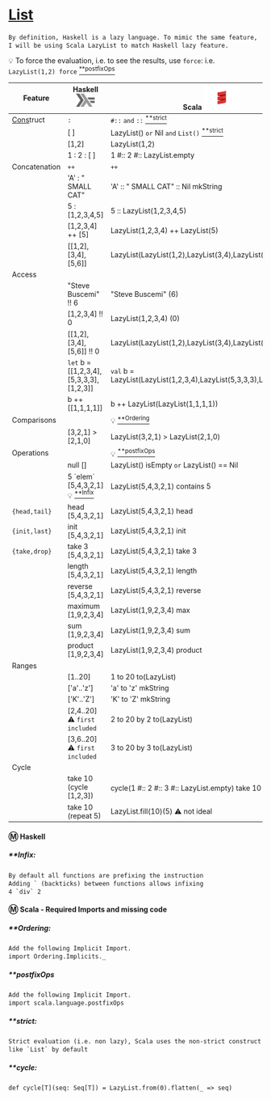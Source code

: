 
# [List](https://en.wikipedia.org/wiki/List_(abstract_data_type))

```
By definition, Haskell is a lazy language. To mimic the same feature, I will be using Scala LazyList to match Haskell lazy feature.
```

:bulb: To force the evaluation, i.e. to see the results, use `force`: i.e. `LazyList(1,2) force` [<sup>**postfixOps</sup>](#postfixOps) 


| Feature         | Haskell <sup><img src="../images/602px-Haskell-Logo.svg.png" width=37 height=26><img></sup> | Scala <img src="../images/Scala_logo.png" width=72px height=50px><img> |
|-----------------|-----------------------------------------|--------------------------------------------------------|
|  [Cons]()truct  | `:`                                     | `#::` `and` `::` [<sup>**strict</sup>](#strict)           |
|                 | [ ]                                     | LazyList() `or` Nil  `and` `List()` [<sup>**strict</sup>](#strict)|
|                 | [1,2]                                   | LazyList(1,2)                                          |
|                 | 1 : 2 : [ ]                             | 1 #:: 2 #:: LazyList.empty                             |
| Concatenation   |  `++`                                   | `++`                                                   |
|                 | 'A' : " SMALL CAT"                      | 'A' :: " SMALL CAT" :: Nil  mkString                   |
|                 | 5 : [1,2,3,4,5]                         | 5 :: LazyList(1,2,3,4,5)                               |
|                 | [1,2,3,4] ++ [5]                        | LazyList(1,2,3,4) ++ LazyList(5)                       |
|                 | [[1,2],[3,4],[5,6]]                     | LazyList(LazyList(1,2),LazyList(3,4),LazyList(5,6))    |
| Access          |                                         |                                                        |
|                 | "Steve Buscemi" !! 6                    | "Steve Buscemi" (6)                                    |
|                 | [1,2,3,4] !! 0                          | LazyList(1,2,3,4) (0)                                  |
|                 | [[1,2],[3,4],[5,6]] !! 0                | LazyList(LazyList(1,2),LazyList(3,4),LazyList(5,6))(0) |
|                 | `let` b = [[1,2,3,4],[5,3,3,3],[1,2,3]] | `val` b = LazyList(LazyList(1,2,3,4),LazyList(5,3,3,3),LazyList(1,2,3)) |
|                 | b ++ [[1,1,1,1]]                        | b ++ LazyList(LazyList(1,1,1,1))                              |
| Comparisons     |                                         | :bulb: [<sup>**Ordering</sup>](#Ordering)             | 
|                 | [3,2,1] > [2,1,0]                       | LazyList(3,2,1) > LazyList(2,1,0)                             |
| Operations      |                                         | :bulb: [<sup>**postfixOps</sup>](#postfixOps)         |
|                 | null []                                 | LazyList() isEmpty `or` LazyList() == Nil                     |
|                 | 5 \`elem\` [5,4,3,2,1] :bulb: [<sup>**Infix</sup>](#Infix) | LazyList(5,4,3,2,1) contains 5         |
| `{head,tail}`   | head [5,4,3,2,1]                        | LazyList(5,4,3,2,1) head                                  |
| `{init,last}`   | init [5,4,3,2,1]                        | LazyList(5,4,3,2,1) init                                  |
| `{take,drop}`   | take 3 [5,4,3,2,1]                      | LazyList(5,4,3,2,1) take 3                                |
|                 | length [5,4,3,2,1]                      | LazyList(5,4,3,2,1) length                                |
|                 | reverse [5,4,3,2,1]                     | LazyList(5,4,3,2,1) reverse                               |
|                 | maximum [1,9,2,3,4]                     | LazyList(1,9,2,3,4) max                                   |
|                 | sum [1,9,2,3,4]                         | LazyList(1,9,2,3,4) sum                                   |
|                 | product [1,9,2,3,4]                     | LazyList(1,9,2,3,4) product                               |
| Ranges          |                                         |                                                       |
|                 | [1..20]                                 | 1 to 20 to(LazyList)                                        |
|                 | ['a'..'z']                              | 'a' to 'z' mkString                                   |
|                 | ['K'..'Z']                              | 'K' to 'Z' mkString                                   |
|                 | [2,4..20]  :warning: `first included`   | 2 to 20 by 2 to(LazyList)                                   |
|                 | [3,6..20]  :warning: `first included`   | 3 to 20 by 3 to(LazyList)                                   |
| Cycle           |                                         |                                                       |
|                 | take 10 (cycle [1,2,3])                 | cycle(1 #:: 2 #:: 3 #:: LazyList.empty) take 10 [<sup>**cycle</sup>](#cycle) |
|                 | take 10 (repeat 5)                      | LazyList.fill(10)(5) :warning: not ideal |


#### :m: Haskell 

##### **Infix: 
    By default all functions are prefixing the instruction
    Adding ` (backticks) between functions allows infixing
    4 `div` 2

#### :m: Scala - Required Imports and missing code

##### **Ordering: 
    Add the following Implicit Import.
    import Ordering.Implicits._
    
##### **postfixOps
    Add the following Implicit Import.
    import scala.language.postfixOps

##### **strict: 
    Strict evaluation (i.e. non lazy), Scala uses the non-strict construct like `List` by default
    
##### **cycle: 
    def cycle[T](seq: Seq[T]) = LazyList.from(0).flatten(_ => seq)
